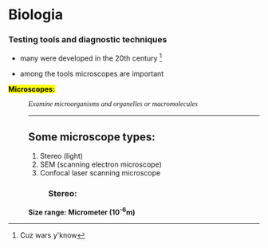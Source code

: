 # Biologia
### Testing tools and diagnostic techniques

* many were developed in the 20th century [^1]
[^1]: Cuz wars y'know
* among the tools microscopes are important

**<mark>Microscopes:</mark>**
*<dd style="font-family:'cascadia code'" >Examine microorganisms and organelles or macromolecules<dd>*

---
## Some microscope types:
1. Stereo (light)
2. SEM (scanning electron microscope) 
3. Confocal laser scanning microscope 

### <dd>Stereo:</dd>
**<dd>Size range: Micrometer (10<sup>-6</sup>m)</dd>**